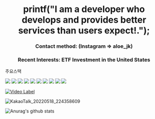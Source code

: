 
  
<h1 align="center"> printf("I am a developer who develops and provides better services than users expect!.");</h1>
<h3 align="center"> Contact method: (Instagram => aloe_jk)</h2>
<h3 align="center"> Recent Interests: ETF Investment in the United States</h2>


<cnter> 주요스택 </center>
<div>
<img src="https://img.shields.io/badge/Python-3776AB?style=for-the-badge&logo=Python&logoColor=white">
<img src="https://img.shields.io/badge/java-007396?style=for-the-badge&logo=java&logoColor=white"> 
<img src="https://img.shields.io/badge/C++-00599C?style=for-the-badge&logo=C%2B%2B&logoColor=white">
<img src="https://img.shields.io/badge/c-A8B9CC?style=for-the-badge&logo=c%2B%2B&logoColor=white">
<img src="https://img.shields.io/badge/html5-E34F26?style=for-the-badge&logo=html5&logoColor=white"> 
  <img src="https://img.shields.io/badge/css-1572B6?style=for-the-badge&logo=css3&logoColor=white"> 
  <img src="https://img.shields.io/badge/javascript-F7DF1E?style=for-the-badge&logo=javascript&logoColor=black"> 
 <img src="https://img.shields.io/badge/flutter-02569B?style=for-the-badge&logo=flutter&logoColor=white">

 <img src="https://img.shields.io/badge/github-181717?style=for-the-badge&logo=github&logoColor=white">
  <img src="https://img.shields.io/badge/git-F05032?style=for-the-badge&logo=git&logoColor=white">
<div>

[![Video Label](http://img.youtube.com/vi/59USvjy2toI/0.jpg)](https://youtu.be/h-ij1wSNjT8)

 ![KakaoTalk_20220518_224358609](https://user-images.githubusercontent.com/54401641/169054996-3e4db505-41ef-4053-a19a-f1d079ffd8e8.jpg)

![Anurag's github stats](https://github-readme-stats.vercel.app/api?username=jeonguk29&show_icons=true&theme=github_dark)


